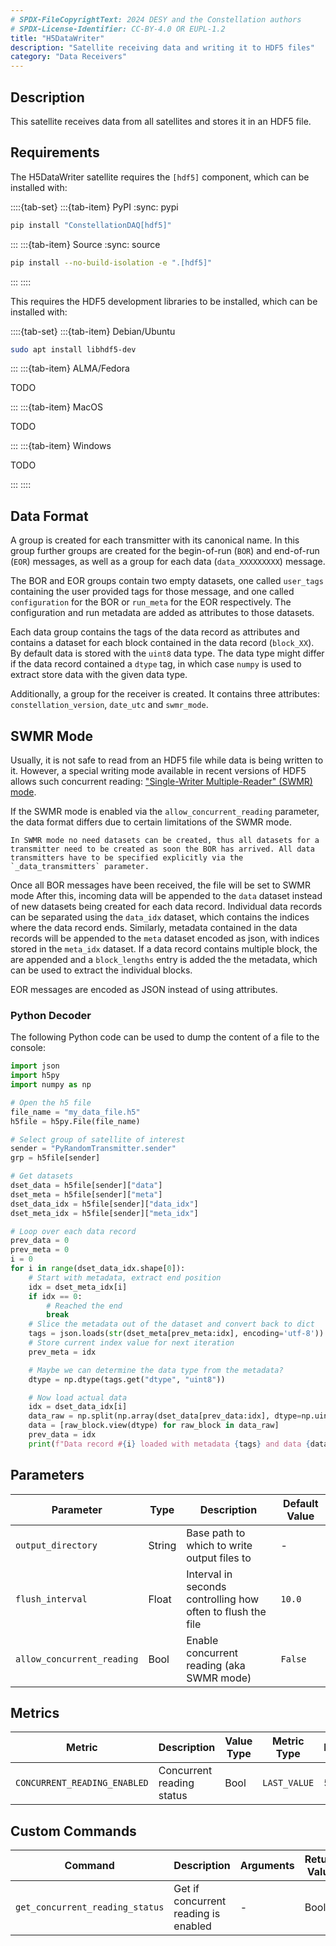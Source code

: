 ```yaml
---
# SPDX-FileCopyrightText: 2024 DESY and the Constellation authors
# SPDX-License-Identifier: CC-BY-4.0 OR EUPL-1.2
title: "H5DataWriter"
description: "Satellite receiving data and writing it to HDF5 files"
category: "Data Receivers"
---
```


## Description

This satellite receives data from all satellites and stores it in an HDF5 file.

## Requirements

The H5DataWriter satellite requires the `[hdf5]` component, which can be installed with:

::::{tab-set}
:::{tab-item} PyPI
:sync: pypi

```sh
pip install "ConstellationDAQ[hdf5]"
```

:::
:::{tab-item} Source
:sync: source

```sh
pip install --no-build-isolation -e ".[hdf5]"
```

:::
::::

This requires the HDF5 development libraries to be installed, which can be installed with:

::::{tab-set}
:::{tab-item} Debian/Ubuntu

```sh
sudo apt install libhdf5-dev
```

:::
:::{tab-item} ALMA/Fedora

TODO

:::
:::{tab-item} MacOS

TODO

:::
:::{tab-item} Windows

TODO

:::
::::

## Data Format

A group is created for each transmitter with its canonical name. In this group further groups are created for the begin-of-run (`BOR`) and end-of-run (`EOR`) messages, as well as a group for each data (`data_XXXXXXXXX`) message.

The BOR and EOR groups contain two empty datasets, one called `user_tags` containing the user provided tags for those message, and one called `configuration` for the BOR or `run_meta` for the EOR respectively. The configuration and run metadata are added as attributes to those datasets.

Each data group contains the tags of the data record as attributes and contains a dataset for each block contained in the data record (`block_XX`). By default data is stored with the `uint8` data type.
The data type might differ if the data record contained a `dtype` tag, in which case `numpy` is used to extract store data with the given data type.

Additionally, a group for the receiver is created. It contains three attributes: `constellation_version`, `date_utc` and `swmr_mode`.

## SWMR Mode

Usually, it is not safe to read from an HDF5 file while data is being written to it. However, a special writing mode available in recent versions of HDF5 allows such concurrent reading: ["Single-Writer Multiple-Reader" (SWMR) mode](https://support.hdfgroup.org/documentation/hdf5/latest/_s_w_m_r_t_n.html).

If the SWMR mode is enabled via the `allow_concurrent_reading` parameter, the data format differs due to certain limitations of the SWMR mode.

```{important}
In SWMR mode no need datasets can be created, thus all datasets for a transmitter need to be created as soon the BOR has arrived. All data transmitters have to be specified explicitly via the `_data_transmitters` parameter.
```

Once all BOR messages have been received, the file will be set to SWMR mode
After this, incoming data will be appended to the `data` dataset instead of new datasets being created for each data record.
Individual data records can be separated using the `data_idx` dataset, which contains the indices where the data record ends.
Similarly, metadata contained in the data records will be appended to the `meta` dataset encoded as json, with indices stored in the `meta_idx` dataset.
If a data record contains multiple block, the are appended and a `block_lengths` entry is added the the metadata, which can be used to extract the individual blocks.

EOR messages are encoded as JSON instead of using attributes.

### Python Decoder

The following Python code can be used to dump the content of a file to the console:

``` python
import json
import h5py
import numpy as np

# Open the h5 file
file_name = "my_data_file.h5"
h5file = h5py.File(file_name)

# Select group of satellite of interest
sender = "PyRandomTransmitter.sender"
grp = h5file[sender]

# Get datasets
dset_data = h5file[sender]["data"]
dset_meta = h5file[sender]["meta"]
dset_data_idx = h5file[sender]["data_idx"]
dset_meta_idx = h5file[sender]["meta_idx"]

# Loop over each data record
prev_data = 0
prev_meta = 0
i = 0
for i in range(dset_data_idx.shape[0]):
    # Start with metadata, extract end position
    idx = dset_meta_idx[i]
    if idx == 0:
        # Reached the end
        break
    # Slice the metadata out of the dataset and convert back to dict
    tags = json.loads(str(dset_meta[prev_meta:idx], encoding='utf-8'))
    # Store current index value for next iteration
    prev_meta = idx

    # Maybe we can determine the data type from the metadata?
    dtype = np.dtype(tags.get("dtype", "uint8"))

    # Now load actual data
    idx = dset_data_idx[i]
    data_raw = np.split(np.array(dset_data[prev_data:idx], dtype=np.uint8), np.cumsum(tags["block_lengths"])[:-1])
    data = [raw_block.view(dtype) for raw_block in data_raw]
    prev_data = idx
    print(f"Data record #{i} loaded with metadata {tags} and data {data}")
```

## Parameters

| Parameter | Type | Description | Default Value |
|-----------|------|-------------|---------------|
| `output_directory` | String | Base path to which to write output files to | - |
| `flush_interval` | Float | Interval in seconds controlling how often to flush the file | `10.0` |
| `allow_concurrent_reading` | Bool | Enable concurrent reading (aka SWMR mode) | `False` |

## Metrics

| Metric | Description | Value Type | Metric Type | Interval |
|--------|-------------|------------|-------------|----------|
| `CONCURRENT_READING_ENABLED` | Concurrent reading status | Bool | `LAST_VALUE` | 5s |

## Custom Commands

| Command | Description | Arguments | Return Value |
|---------|-------------|-----------|--------------|
| `get_concurrent_reading_status` | Get if concurrent reading is enabled | - | Bool |
